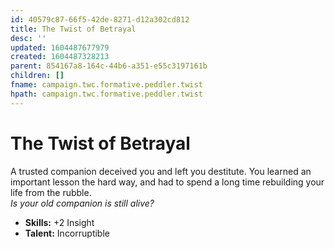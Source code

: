 ```yaml
---
id: 40579c87-66f5-42de-8271-d12a302cd812
title: The Twist of Betrayal
desc: ''
updated: 1604487677979
created: 1604487328213
parent: 854167a8-164c-44b6-a351-e55c3197161b
children: []
fname: campaign.twc.formative.peddler.twist
hpath: campaign.twc.formative.peddler.twist
---
```

# The Twist of Betrayal

A trusted companion deceived you and left you destitute. You learned an important lesson the hard way, and had to spend a long time rebuilding your life from the rubble. <br>
_Is your old companion is still alive?_

- **Skills:** +2 Insight 
- **Talent:** Incorruptible


